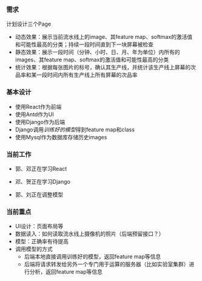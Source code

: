 ### 需求

计划设计三个Page

- 动态效果：展示当前流水线上的image、其feature map、softmax的激活值和可能性最高的分类；持续一段时间直到下一块屏幕被检查
- 静态效果：展示一段时间（分钟、小时、日、月、年为单位）内所有的images、其feature map、softmax的激活值和可能性最高的分类
- 统计效果：根据每张图片的标号，确认其生产线，并统计该生产线上屏幕的次品率和某一段时间内所有生产线上所有屏幕的次品率

### 基本设计

- 使用React作为前端
- 使用Antd作为UI
- 使用Django作为后端
- Django调用*训练好的模型*得到feature map和class
- 使用Mysql作为数据库存储历史images

### 当前工作

+ 郭、邓正在学习React

+ 邓、贺正在学习Django

+ 郭、刘正在调整模型

### 当前重点

+ UI设计：页面布局等
+ 数据读入：如何读取流水线上摄像机的照片（后端预留接口？）
+ 模型：正确率有待提高
+ 调用模型的方式
  + 后端本地直接调用训练好的模型，返回feature map等信息
  + 后端将请求转发给另外一个专门用于运算的服务器（比如实验室集群）进行分析，返回feature map等信息

